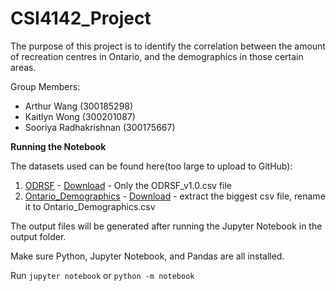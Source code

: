 # CSI4142_Project
The purpose of this project is to identify the correlation between the amount of recreation centres in Ontario, and the demographics in those certain areas.

Group Members:
 - Arthur Wang (300185298)
 - Kaitlyn Wong (300201087)
 - Sooriya Radhakrishnan (300175667)

**Running the Notebook**

The datasets used can be found here(too large to upload to GitHub):
1. [ODRSF](https://www.statcan.gc.ca/en/lode/databases/odrsf) - [Download](https://www150.statcan.gc.ca/n1/en/pub/21-26-0002/2021001/ODRSF_v1.0.zip) - Only the ODRSF_v1.0.csv file
3. [Ontario_Demographics](https://www12.statcan.gc.ca/census-recensement/2021/dp-pd/prof/details/download-telecharger.cfm?Lang=E) - [Download](https://www12.statcan.gc.ca/census-recensement/2021/dp-pd/prof/details/download-telecharger/comp/GetFile.cfm?Lang=E&FILETYPE=CSV&GEONO=021) - extract the biggest csv file, rename it to Ontario_Demographics.csv

The output files will be generated after running the Jupyter Notebook in the output folder.

Make sure Python, Jupyter Notebook, and Pandas are all installed.

Run `jupyter notebook` or `python -m notebook`
